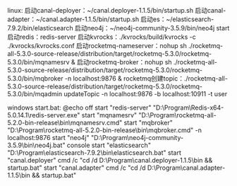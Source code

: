 linux:
启动canal-deployer：~/canal.deployer-1.1.5/bin/startup.sh
启动canal-adapter：~/canal.adapter-1.1.5/bin/startup.sh
启动es：~/elasticsearch-7.9.2/bin/elasticsearch
启动neo4j：~/neo4j-community-3.5.9/bin/neo4j start
启动redis：redis-server
启动kvrocks：./kvrocks/build/kvrocks -c ./kvrocks/kvrocks.conf
启动rocketmq-nameserver：nohup sh
./rocketmq-all-5.3.0-source-release/distribution/target/rocketmq-5.3.0/rocketmq-5.3.0/bin/mqnamesrv &
启动rocketmq-broker：nohup sh
./rocketmq-all-5.3.0-source-release/distribution/target/rocketmq-5.3.0/rocketmq-5.3.0/bin/mqbroker -n localhost:9876 &
rocketmq创建topic：./rocketmq-all-5.3.0-source-release/distribution/target/rocketmq-5.3.0/rocketmq-5.3.0/bin/mqadmin
updateTopic -n localhost:9876 -b localhost:10911 -t user

windows start.bat:
@echo off
start "redis-server" "D:\Program\Redis-x64-5.0.14.1\redis-server.exe"
start "mqnamesrv" "D:\Program\rocketmq-all-5.2.0-bin-release\bin\mqnamesrv.cmd"
start "mqbroker" "D:\Program\rocketmq-all-5.2.0-bin-release\bin\mqbroker.cmd" -n localhost:9876
start "neo4j" "D:\Program\neo4j-community-3.5.9\bin\neo4j.bat" console
start "elasticsearch" "D:\Program\elasticsearch-7.9.2\bin\elasticsearch.bat"
start "canal.deployer" cmd /c "cd /d D:\Program\canal.deployer-1.1.5\bin && startup.bat"
start "canal.adapter" cmd /c "cd /d D:\Program\canal.adapter-1.1.5\bin && startup.bat"